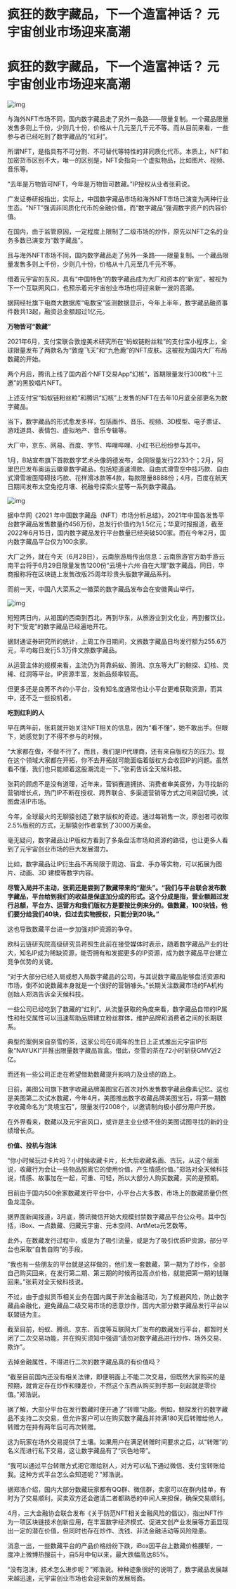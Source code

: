 # 疯狂的数字藏品，下一个造富神话？ 元宇宙创业市场迎来高潮


# 疯狂的数字藏品，下一个造富神话？ 元宇宙创业市场迎来高潮

![img](https://p9.itc.cn/q_70/images03/20220628/76aa6b713d474c1c8f08f2f1fe5d472e.jpeg)

与海外NFT市场不同，国内数字藏品走了另外一条路——限量复制。一个藏品限量发售多则上千份，少则几十份，价格从十几元至几千元不等。而从目前来看，一些参与者已经吃到了数字藏品的“红利”。

所谓NFT，是指具有不可分割、不可替代等特性的非同质化代币。本质上，NFT和加密货币区别不大，唯一的区别是，NFT会指向一个虚拟物品，比如图片、视频、音乐等。

“去年是万物皆可NFT，今年是万物皆可数藏。”IP授权从业者张莉说。

广发证券研报指出，实际上，中国数字藏品市场和海外NFT市场已演变为两种行业生态。“NFT”强调非同质化代币的金融价值，而“数字藏品”强调数字资产的内容价值。

在国内，由于监管原因，一定程度上限制了二级市场的炒作，原先以NFT之名的业务多数已演变为“数字藏品”。

且与海外NFT市场不同，国内数字藏品走了另外一条路——限量复制。一个藏品限量发售多则上千份，少则几十份，价格从十几元至几千元不等。

借着元宇宙的东风，具有“中国特色”的数字藏品成为大厂和资本的“新宠”，被视为下一个互联网风口，也预示着元宇宙创业市场也将迎来新一波的高潮。

据网经社旗下电商大数据库“电数宝”监测数据显示，今年上半年，数字藏品融资事件数共13起，融资总金额超过1亿元。

**万物皆可“数藏”**

2021年6月，支付宝联合敦煌美术研究所在“蚂蚁链粉丝粒”的支付宝小程序上，全球限量发布了两款名为“敦煌飞天”和“九色鹿”的NFT皮肤。这被视为国内大厂布局数藏的开始。

两个月后，腾讯上线了国内首个NFT交易App“幻核”，首期限量发行300枚“十三邀”的黑胶唱片NFT。

上述支付宝“蚂蚁链粉丝粒”和腾讯“幻核”上发售的NFT在去年10月底全部更名为数字藏品。

当下，数字藏品的形式愈发多样，包括画作、音乐、视频、3D模型、电子票证、游戏道具、表情包、虚拟地产、音乐专辑等。

大厂中，京东、网易、百度、字节、哔哩哔哩、小红书已纷纷参与其中。

1月，B站宣布旗下首款数字艺术头像鸽德发布，全网限量发行2233个；2月，阿里巴巴发布奥运云徽章数字藏品，包括短道速滑款、自由式滑雪空中技巧款、自由式滑雪坡面障碍技巧款、花样滑冰款等4款，每款限量8888份；4月，百度在航天日期间发布太空兔挖月壤、祝融号探索火星等一系列数字藏品。

![img](C:\Users\ASUS\Desktop\每日最新关键词\chuangye42\10.png)

据中华网《2021 年中国数字藏品（NFT）市场分析总结》，2021年中国各发售平台数字藏品发售数量约456万份，总发行价值约为1.5亿元；华夏时报报道，截至2022年6月15日，国内数字藏品发行平台数量已经突破500家。而在今年2月，国内数字藏品平台仅为100余家。

大厂之外，就在今天（6月28日），云南旅游局传出信息：云南旅游官方助手游云南平台将于6月29日限量发售1200份“云境十六州·自在大理”数字藏品。同日，华商报称将在区块链上发售改版25周年珍贵头版数字藏品系列。

而前一天，中国八大菜系之一徽菜的数字藏品发布会在安徽黄山举行。

![img](https://p8.itc.cn/q_70/images03/20220628/88e81dbd86e24b05b921fd5f5b2f8608.png)

短短两日内，从祖国的西南到西北，再到华东，从旅游业到文化业，再到餐饮业。时下“受宠”的数字藏品已经遍地开花。

据财通证券研究所的统计，上周工作日期间，文旅数字藏品日均发行额为255.6万元，平均每日发行5.3万件文旅数字藏品。

从运营主体的规模来看，主流仍为背靠蚂蚁、腾讯、京东等大厂的鲸探、幻核、灵稀、红洞等平台。IP资源丰富，发新品频率较高。

但更多还是良莠不齐的小平台，没有知名度通常也让小平台更难获取资源，而其中，还不乏一些投机者。

**吃到红利的人**

早在两年前，张莉就开始关注NFT相关的信息，因为“看不懂”，她不敢出手。但眼下，她感觉到了不得不参与的时候。

“大家都在做，不做不行了。而且，我们是IP代理商，还有来自版权方的压力。现在这个领域大家都在开拓，你不去开拓就可能面临着版权方会收回IP的问题。虽然看不懂，我们也只能顺着这股潮流走一下。”张莉告诉全天候科技。

张莉的顾虑不是没有道理，近年来，营销赛道拥挤、消费者审美疲劳，为寻找新的营销增长点，热门IP不断在授权、跨界联合、多渠道营销等方式之间来回切换，试图盘活IP市场。

今年，全球最火的无聊猿创造了数字版权的奇迹。通过每销售一次，原创者可收取2.5%版税的方式，无聊猿创作者拿到了3000万美金。

毫无疑问，数字藏品让IP版权方看到了多条盘活市场和资源的路径，也让更多人看到了元宇宙创业市场的巨大发展潜力。

比如，数字藏品让IP衍生品不再局限于周边、盲盒、手办等实物，可以拓展为图片、动画、3D 建模等数字内容。

**尽管入局并不主动，张莉还是尝到了数藏带来的“甜头”。“我们与平台联合发布数字藏品，平台给到我们的收益是保底加分成的形式。这个分成是指，营业额超过发行总额，平台方、运营方和我们版权方是要按比例来分的。做数藏，100块钱，他们要分给我们40块，但过去实物授权，只能分到20块。”**

这也导致数藏平台进一步加强对IP资源的争夺。

欧科云链研究院高级研究员蒋照生此前在接受媒体时表示，随着数字藏品产业的壮大，知名IP成为稀缺资源，能否拥有和发掘更多的IP资源，成为数字藏品平台建立竞争优势的关键。

“对于大部分已经入局或想入局数字藏品的公司，与其说数字藏品能够盘活资源和市场，倒不如说数藏本身就是一个很好的营销噱头。”长期关注数藏市场的FA机构创始人郑浩告诉全天候科技。

一些公司已经吃到了数藏的“红利”。从流量获取的角度来看，数字藏品自带的IP属性和社交属性可以迅速帮助品牌建立粉丝群体，维护品牌和消费者之间的长期联系。

典型的案例来自奈雪的茶，这家公司在6周年的生日上正式推出元宇宙IP形象“NAYUKI”并推出限量数字藏品盲盒。借此，奈雪的茶在72小时斩获GMV近2亿。

而还有一些公司正走在希望借助数藏提升影响力及业绩的路上。

日前，美图公司旗下数字收藏品牌美图宝石首次对外发售数字藏品像素记忆。这也是美图第二次试水数藏，今年4月，美图推出数字收藏品牌美图宝石，将第一期数字收藏命名为“灵境宝石”，限量发行2008个，以邀请制向极小部分用户开放。

在外界看来，数藏以及元宇宙风口，或许是主业业绩不佳的美图试图寻找的新的业绩增长点。

**价值、投机与泡沫**

“你小时候玩过卡片吗？小时候收藏卡片，长大后收藏名画、古玩，从这个层面说，收藏行为会让一些物品脱离它的使用价值，产生情感价值。”郑浩对全天候科技说，情感、故事加在一起，可重、可轻，所以大部分人购买数藏，买的是预期。

目前由于国内500余家数藏发行平台中，小平台占大多数，市场上的数藏质量仍然鱼龙混杂。

据界面新闻报道，3月底，腾讯微信开始大规模封禁数字藏品平台公众号。其中包括，iBox、一点数藏、归藏元宇宙、元本空间、ArtMeta元艺数等。

此外，在数藏发行过程中，或是为了吸引流量，或是为了吸引优质IP资源，部分平台也采取“自售自购”的手段。

“我也有一些朋友的平台就是这样做的，他们发一套数藏，第一期为了炒作，全部自己购买回来，在发行第二期、第三期的时候再拉高点价格，就能把第一期的钱赚回来。”张莉对全天候科技说。

不过，由于虚拟货币相关业务在国内属于非法金融活动，为了规避风险，防止数字藏品金融化，避免藏品二级交易市场的恶意炒作，国内大部分数字藏品发行平台以联盟链为主。

截至目前，蚂蚁、腾讯、京东、百度等互联网大厂发布的数藏发行平台，都暂时关闭了二次交易功能，并在购买须知中强调“请勿对数字藏品进行炒作、场外交易、欺诈”。

去掉金融属性，不得进行二次的数字藏品真的有价值吗？

“截至目前国内还没有相关法律，即便明面上不能二次交易，但既然大家购买的是预期，就肯定存在炒作和赚差价，不然这个东西从购买到手那一刻起就是零价值。”郑浩说。

据了解，大部分平台在发行数藏时便开通了“转赠”功能。例如，鲸探发行的数字藏品不支持二次交易，但允许客户可以在购买数字藏品并持满180天后转赠给他人，转赠方在持有两年后可再次转赠。

这为玩家在场外交易提供了土壤。如果用户在满足转赠时间要求之后，以“转赠”的名义而进行私下交易，这让数字藏品有了“灰色地带”。

“我可以通过平台转赠方式把它赠给别人，对方可以私下通过微信、支付宝转账给我。这种方式平台怎么会知道呢？”郑浩说。

据郑浩介绍，国内大部分数藏玩家都有QQ群、微信群，卖家可以在群内挂单，有时为了交易顺利，买卖双方还会邀请二者都熟悉的中间人来担保，确保交易顺利。

4月，三大金融协会联合发布《关于防范NFT相关金融风险的倡议》，指出NFT作为一项区块链技术创新应用，在丰富数字经济模式、促进文创产业发展等方面显现出一定的潜在价值，但同时也存在炒作、洗钱、非法金融活动等风险隐患。

消息一出，一些数藏平台的产品价格纷纷下跌，iBox因平台上数藏价格腰斩，一度冲上微博热搜前十，自5月中旬以来，最大跌幅高达85%。

“没有泡沫，技术怎么进步呢？”郑浩说。种种迹象很好的说明了，数字藏品发展越来越迅速，元宇宙创业市场也会迎来新的发展局面。
